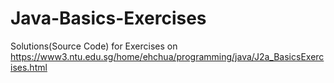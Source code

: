 # Java-Basics-Exercises
Solutions(Source Code) for Exercises on https://www3.ntu.edu.sg/home/ehchua/programming/java/J2a_BasicsExercises.html
